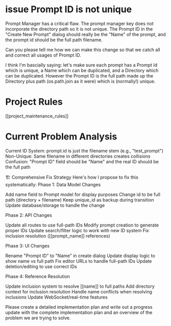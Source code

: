 # issue Prompt ID is not unique

Prompt Manager has a critical flaw. The prompt manager key does not incorporate the directory path so it is not unique. The Prompt ID in the "Create New Prompt" dialog should really be the "Name" of the prompt, and the prompt id should be the full path filename.

Can you please tell me how we can make this change so that we catch all and correct all usages of Prompt ID.

I think I'm bascially saying: let's make sure each prompt has a Prompt Id which is unique, a Name which can be duplicated, and a Directory which can be duplicated. However the Prompt ID is the full path made up the Directory plus path (os.path.join as it were) which is (normally!) unique.

# Project Rules

[[project_maintenance_rules]]

# Current Problem Analysis

Current ID System: prompt.id is just the filename stem (e.g., "test_prompt")
Non-Unique: Same filename in different directories creates collisions
Confusion: "Prompt ID" field should be "Name" and the real ID should be the full path

🏗️ Comprehensive Fix Strategy
Here's how I propose to fix this systematically:
Phase 1: Data Model Changes

Add name field to Prompt model for display purposes
Change id to be full path (directory + filename)
Keep unique_id as backup during transition
Update database/storage to handle the change

Phase 2: API Changes

Update all routes to use full-path IDs
Modify prompt creation to generate proper IDs
Update search/filter logic to work with new ID system
Fix inclusion resolution ([[prompt_name]] references)

Phase 3: UI Changes

Rename "Prompt ID" to "Name" in create dialog
Update display logic to show name vs full path
Fix editor URLs to handle full-path IDs
Update deletion/editing to use correct IDs

Phase 4: Reference Resolution

Update inclusion system to resolve [[name]] to full paths
Add directory context for inclusion resolution
Handle name conflicts when resolving inclusions
Update WebSocket/real-time features

Please create a detailed implementation plan and write out a progress update with the complete implementation plan and an overview of the problem we are trying to solve.
